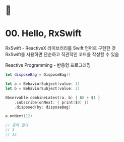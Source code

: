 # 👋
# 00. Hello, RxSwift

RxSwift - ReactiveX 라이브러리를 Swift 언어로 구현한 것  
RxSwift를 사용하면 단순하고 직관적인 코드를 작성할 수 있음

Reactive Programming - 반응형 프로그래밍

```swift
let disposeBag = DisposeBag()

let a = BehaviorSubject(value: 1)
let b = BehaviorSubject(value: 2)

Observable.combineLatest(a, b) { $0 + $1 }
    .subscribe(onNext: { print($0) })
    .disposed(by: disposeBag)

a.onNext(12)

// 출력 결과
// 3
// 14
```
